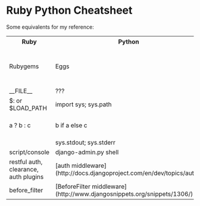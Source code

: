 # Ruby Python Cheatsheet

Some equivalents for my reference:

<table>
  <tr>
    <th>Ruby</th>
    <th>Python</th>
    <th>Comment</th>
  </tr>

  <tr>
    <td>Rubygems</td>
    <td>Eggs</td>
    <td>python setuptools, utility is called easy_install</td>
  </tr>

  <tr>
    <td>__FILE__</td>
    <td>???</td>
    <td></td>
  </tr>

  <tr>
    <td>$: or $LOAD_PATH</td>
    <td>import sys; sys.path</td>
    <td></td>
  </tr>

  <tr>
    <td>a ? b : c</td>
    <td>b if a else c</td>
    <td>stupid ternary operator</td>
  </tr>

  <tr>
    <td></td>
    <td>sys.stdout; sys.stderr</td>
    <td></td>
  </tr>

  <tr>
    <td>script/console</td>
    <td>django-admin.py shell</td>
    <td></td>
  </tr>

  <tr>
    <td>restful auth, clearance, auth plugins</td>
    <td>[auth middleware](http://docs.djangoproject.com/en/dev/topics/auth/)</td>
    <td></td>
  </tr>

  <tr>
    <td>before_filter</td>
    <td>[BeforeFilter middleware](http://www.djangosnippets.org/snippets/1306/)</td>
    <td></td>
  </tr>
</table>
